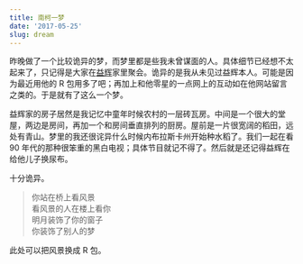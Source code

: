 ```yaml
---
title: 南柯一梦
date: '2017-05-25'
slug: dream
---
```


昨晚做了一个比较诡异的梦，而梦里都是些我未曾谋面的人。具体细节已经想不太起来了，只记得是大家在[益辉](https://yihui.name)家里聚会。诡异的是我从未见过益辉本人。可能是因为最近用他的 R 包用多了吧；再加上和他零星的一点网上的互动如在他网站留言之类的。于是就有了这么一个梦。

益辉家的房子居然是我记忆中童年时候农村的一层砖瓦房。中间是一个很大的堂屋，两边是房间，再加一个和房间垂直排列的厨房。屋前是一片很宽阔的稻田，远处有青山。梦里的我还很诧异什么时候内布拉斯卡州开始种水稻了。我们一起在看 90 年代的那种很笨重的黑白电视；具体节目就记不得了。然后就是还记得益辉在给他儿子换尿布。

十分诡异。

> 你站在桥上看风景  
> 看风景的人在楼上看你  
> 明月装饰了你的窗子  
> 你装饰了别人的梦

此处可以把风景换成 R 包。
